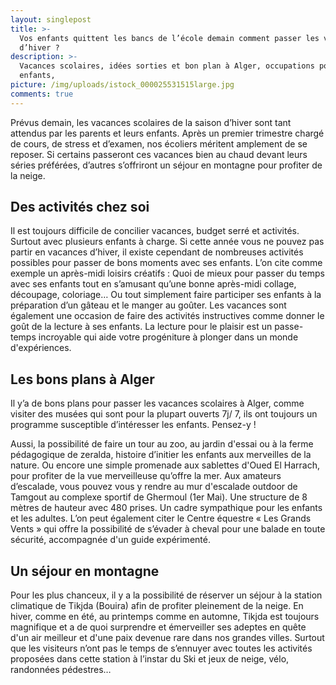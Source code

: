 ```yaml
---
layout: singlepost
title: >-
  Vos enfants quittent les bancs de l’école demain comment passer les vacances
  d’hiver ?
description: >-
  Vacances scolaires, idées sorties et bon plan à Alger, occupations pour les
  enfants, 
picture: /img/uploads/istock_000025531515large.jpg
comments: true
---
```

Prévus demain, les vacances scolaires de la saison d’hiver sont tant attendus par les parents et leurs enfants. Après un premier trimestre chargé de cours, de stress et d’examen, nos écoliers méritent amplement de se reposer. Si certains passeront ces vacances bien au chaud devant leurs séries préférées, d’autres s’offriront un séjour en montagne pour profiter de la neige.

## Des activités chez soi


Il est toujours difficile de concilier vacances, budget serré et activités. Surtout avec plusieurs enfants à charge. Si cette année vous ne pouvez pas partir en vacances d’hiver, il existe cependant de nombreuses activités possibles pour passer de bons moments avec ses enfants. L’on cite comme exemple un après-midi loisirs créatifs : Quoi de mieux pour passer du temps avec ses enfants tout en s’amusant qu’une bonne après-midi collage, découpage, coloriage… Ou tout simplement faire participer ses enfants à la préparation d’un gâteau et le manger au goûter. Les vacances sont également une occasion de faire des activités instructives comme donner le goût de la lecture à ses enfants. La lecture pour le plaisir est un passe-temps incroyable qui aide votre progéniture à plonger dans un monde d'expériences.

## Les bons plans à Alger

Il y’a de bons plans pour passer les vacances scolaires à Alger, comme visiter des musées qui sont pour la plupart ouverts 7j/ 7, ils ont toujours un programme susceptible d’intéresser les enfants. Pensez-y !

Aussi, la possibilité de faire un tour au zoo, au jardin d'essai ou à la ferme pédagogique de zeralda, histoire d’initier les enfants aux merveilles de la nature. Ou encore une simple promenade aux sablettes d'Oued El Harrach, pour profiter de la vue merveilleuse qu’offre la mer. Aux amateurs d’escalade, vous pouvez vous y rendre au mur d'escalade outdoor de Tamgout au complexe sportif de Ghermoul (1er Mai). Une structure de 8 mètres de hauteur avec 480 prises. Un cadre sympathique pour les enfants et les adultes. L’on peut également citer le Centre équestre « Les Grands Vents » qui offre la possibilité de s’évader à cheval pour une balade en toute sécurité, accompagnée d'un guide expérimenté.  

## Un séjour en montagne

Pour les plus chanceux, il y a la possibilité de réserver un séjour à la station climatique de Tikjda (Bouira) afin de profiter pleinement de la neige. En hiver, comme en été, au printemps comme en automne, Tikjda est toujours magnifique et a de quoi surprendre et émerveiller ses adeptes en quête d'un air meilleur et d'une paix devenue rare dans nos grandes villes. Surtout que les visiteurs n’ont pas le temps de s’ennuyer avec toutes les activités proposées dans cette station à l’instar du Ski et jeux de neige, vélo, randonnées pédestres…

